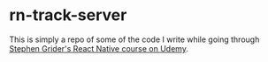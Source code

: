 # rn-track-server

This is simply a repo of some of the code I write while going through [Stephen Grider's React Native course on Udemy](https://www.udemy.com/course/the-complete-react-native-and-redux-course/).
